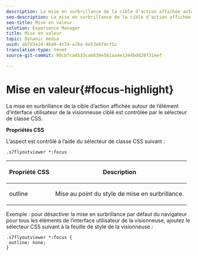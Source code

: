 ```yaml
---
description: La mise en surbrillance de la cible d’action affichée autour de l’élément d’interface utilisateur de la visionneuse ciblé est contrôlée par le sélecteur de classe CSS.
seo-description: La mise en surbrillance de la cible d’action affichée autour de l’élément d’interface utilisateur de la visionneuse ciblé est contrôlée par le sélecteur de classe CSS.
seo-title: Mise en valeur
solution: Experience Manager
title: Mise en valeur
topic: Dynamic media
uuid: ab7d3a24-46a9-4c74-a7ba-6e53ebf4cf1c
translation-type: tm+mt
source-git-commit: 90cbfca4533ca6639e561aa4e1344bdd20731eef

---
```



# Mise en valeur{#focus-highlight}

La mise en surbrillance de la cible d’action affichée autour de l’élément d’interface utilisateur de la visionneuse ciblé est contrôlée par le sélecteur de classe CSS.

<!--<a id="section_061E550C1C1D4DB2BD663A898895B38C"></a>-->

**Propriétés CSS**

L’aspect est contrôlé à l’aide du sélecteur de classe CSS suivant :

```
.s7flyoutviewer *:focus
```

<table id="table_94EE3F5BBE4547C0B4943471CEE7EDE4"> 
 <thead> 
  <tr> 
   <th colname="col1" class="entry"> <p> Propriété CSS </p> </th> 
   <th colname="col2" class="entry"> <p>Description </p> </th> 
  </tr> 
 </thead>
 <tbody> 
  <tr> 
   <td colname="col1"> <p> <span class="codeph"> outline </span> </p> </td> 
   <td colname="col2"> <p>Mise au point du style de mise en surbrillance. </p> </td> 
  </tr> 
 </tbody> 
</table>

Exemple : pour désactiver la mise en surbrillance par défaut du navigateur pour tous les éléments de l’interface utilisateur de la visionneuse, ajoutez le sélecteur CSS suivant à la feuille de style de la visionneuse :

```
.s7flyoutviewer *:focus { 
 outline: none; 
}
```

